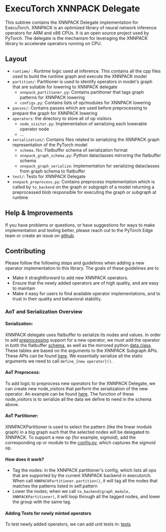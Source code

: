 # ExecuTorch XNNPACK Delegate

This subtree contains the XNNPACK Delegate implementation for ExecuTorch.
XNNPACK is an optimized library of neural network inference operators for ARM
and x86 CPUs. It is an open source project used by PyTorch. The delegate is the
mechanism for leveraging the XNNPACK library to accelerate operators running on
CPU.

## Layout
- `runtime/` : Runtime logic used at inference. This contains all the cpp files
  used to build the runtime graph and execute the XNNPACK model
- `partition/`: Partitioner is used to identify operators in model's graph that
  are suitable for lowering to XNNPACK delegate
    - `xnnpack_partitioner.py`: Contains partitioner that tags graph patterns
      for XNNPACK lowering
    - `configs.py`: Contains lists of op/modules for XNNPACK lowering
- `passes/`: Contains passes which are used before preprocessing to prepare the
  graph for XNNPACK lowering
- `operators`: the directory to store all of op visitors
    - `node_visitor.py`: Implementation of serializing each lowerable operator
      node
    - ...
- `serialization/`: Contains files related to serializing the XNNPACK graph
  representation of the PyTorch model
    - `schema.fbs`: Flatbuffer schema of serialization format
    - `xnnpack_graph_schema.py`: Python dataclasses mirroring the flatbuffer
      schema
    - `xnnpack_graph_serialize`: Implementation for serializing dataclasses
      from graph schema to flatbuffer
- `test/`: Tests for XNNPACK Delegate
- `xnnpack_preprocess.py`: Contains preprocess implementation which is called
  by `to_backend` on the graph or subgraph of a model returning a preprocessed
  blob responsible for executing the graph or subgraph at runtime

## Help & Improvements
If you have problems or questions, or have suggestions for ways to make
implementation and testing better, please reach out to the PyTorch Edge team or
create an issue on [github](https://www.github.com/pytorch/executorch/issues).

## Contributing

Please follow the following steps and guidelines when adding a new operator
implementation to this library. The goals of these guidelines are to
- Make it straightforward to add new XNNPACK operators.
- Ensure that the newly added operators are of high quality, and are easy to
  maintain
- Make it easy for users to find available operator implementations, and to
  trust in their quality and behavioral stability.

### AoT and Serialization Overview
#### Serialization:
XNNPACK delegate uses flatbuffer to serialize its nodes and values. In order to
add
[preprocessing](https://github.com/pytorch/executorch/blob/main/backends/xnnpack/xnnpack_preprocess.py)
support for a new operator, we must add the operator in both the flatbuffer
[schema](https://github.com/pytorch/executorch/blob/main/backends/xnnpack/serialization/schema.fbs),
as well as the mirrored python [data
class](https://github.com/pytorch/executorch/blob/main/backends/xnnpack/serialization/xnnpack_graph_schema.py).
These tables are based on the arguments to the XNNPACK Subgraph APIs. These
APIs can be found
[here](https://github.com/google/xnnpack/blob/master/include/xnnpack.h). We
essentially serialize all the static arguments we need to call `define_{new
operator}()`.

#### AoT Preprocess:
To add logic to preprocess new operators for the XNNPACK Delegate, we can
create new node_visitors that perform the serialization of the new operator. An
example can be found [here](). The function of these node_visitors is to
serialize all the data we define to need in the schema above.

#### AoT Partitioner:
XNNPACKPartitioner is used to select the pattern (like the linear module
graph) in a big graph such that the selected nodes will be delegated to
XNNPACK. To support a new op (for example, sigmoid), add the corresponding op
or module to the
[config.py](https://github.com/pytorch/executorch/blob/main/backends/xnnpack/partition/configs.py),
which captures the sigmoid op.

#### How does it work?
- Tag the nodes: in the XNNPACK partitioner's config, which lists all ops that
  are supported by the current XNNPACK backend in executorch. When call
  `XNNPACKPartitioner.partition()`, it will tag all the nodes that matches the
  patterns listed in self.pattern
- Lower the nodes; when we call `to_backend(graph_module, XNNPACKPartitioner)`,
  it will loop through all the tagged nodes, and lower the group with the same
  tag.


#### Adding Tests for newly minted operators
To test newly added operators, we can add unit tests in:
[tests](https://github.com/pytorch/executorch/tree/main/backends/xnnpack/test)
